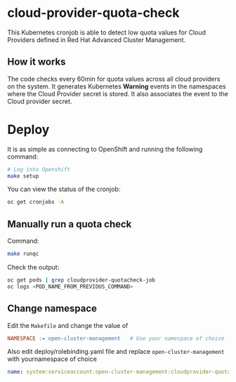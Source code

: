 # cloud-provider-quota-check
This Kubernetes cronjob is able to detect low quota values for Cloud Providers defined in Red Hat Advanced Cluster Management.

## How it works
The code checks every 60min for quota values across all cloud providers on the system. It generates Kubernetes **Warning** events in the namespaces where the Cloud Provider secret is stored. It also associates the event to the Cloud provider secret.

# Deploy
It is as simple as connecting to OpenShift and running the following command:
```bash
# Log into Openshift
make setup
```
You can view the status of the cronjob:
```bash
oc get cronjobs -A
```


## Manually run a quota check
Command:
```bash
make runqc
```
Check the output:
```bash
oc get pods | grep cloudprovider-quotacheck-job
oc logs <POD_NAME_FROM_PREVIOUS_COMMAND>
```


## Change namespace
Edit the `Makefile` and change the value of
```Makefile
NAMESPACE := open-cluster-management   # Use your namespace of choice
```
Also edit deploy/rolebinding.yaml file and replace `open-cluster-management` with yournamespace of choice
```yaml
name: system:serviceaccount:open-cluster-management:cloudprovider-quotacheck
```